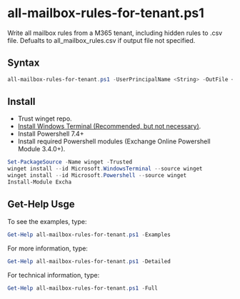 # all-mailbox-rules-for-tenant.ps1
    
Write all mailbox rules from a M365 tenant, including hidden rules to .csv file. Defualts to all_mailbox_rules.csv if output file not specified.   
    
## Syntax

```powershell
all-mailbox-rules-for-tenant.ps1 -UserPrincipalName <String> -OutFile <String>
```
    
## Install

- Trust winget repo.
- [Install Windows Terminal (Recommended, but not necessary)](https://apps.microsoft.com/detail/9n0dx20hk701?activetab=pivot%3Aoverviewtab&hl=en-us&gl=US).
- Install Powershell 7.4+
- Install required Powershell modules (Exchange Online Powershell Module 3.4.0+).

```powershell
Set-PackageSource -Name winget -Trusted
winget install --id Microsoft.WindowsTerminal --source winget
winget install --id Microsoft.Powershell --source winget
Install-Module Excha
```

## Get-Help Usge

To see the examples, type:
```powershell
Get-Help all-mailbox-rules-for-tenant.ps1 -Examples
```
For more information, type:
```powershell
Get-Help all-mailbox-rules-for-tenant.ps1 -Detailed
```  
For technical information, type:
```powershell
Get-Help all-mailbox-rules-for-tenant.ps1 -Full
```
